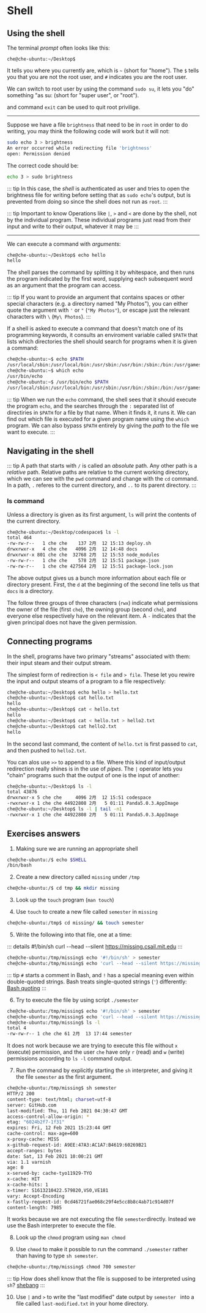 # Shell

## Using the shell
The terminal *prompt*  often looks like this:

`che@che-ubuntu:~/Desktop$ `

It tells you where you currently are, which is `~` (short for "home"). The `$` tells you that you are not the root user, and `#` indicates you are the root user.

We can switch to root user by using the command `sudo su`, it lets you "do" something "as su: (short for "super user", or "root").

and command `exit` can be used to quit root privilige.

---
Suppose we have a file `brightness` that need to be in `root` in order to do writing, you may think the following code will work but it will not:

``` bash
sudo echo 3 > brightness
An error occurred while redirecting file 'brightness'
open: Permission denied
```

The correct code should be:
```bash
echo 3 > sudo brightness
```

::: tip
In this case, the *shell* is authenticated as user and tries to open the brightness file for writing before setting that as `sudo echo`'s output, but is prevented from doing so since the shell does not run as `root`.
:::

::: tip Important to know
Operations like `|`, `>` and `<` are done by the shell, not by the individual program. These individual programs just read from their input and write to their output, whatever it may be
:::

---
We can execute a command with *arguments*:

``` bash
che@che-ubuntu:~/Desktop$ echo hello
hello
```

The shell parses the command by splitting it by whitespace, and then runs the program indicated by the first word, supplying each subsequent word as an argument that the program can access.

::: tip
If you want to provide an argument that contains spaces or other special characters (e.g. a directory named "My Photos"), you can either quote the argument with `'` or `"` (`"My Photos"`), or escape just the relevant characters with `\` (`My\ Photos`).
:::

If a shell is asked to execute a command that doesn't match one of its programming keywords, it consults an enviroment variable called `$PATH` that lists which directories the shell should search for programs when it is given a command:

``` bash
che@che-ubuntu:~$ echo $PATH
/usr/local/sbin:/usr/local/bin:/usr/sbin:/usr/bin:/sbin:/bin:/usr/games:/usr/local/games:/snap/bin
che@che-ubuntu:~$ which echo
/usr/bin/echo
che@che-ubuntu:~$ /usr/bin/echo $PATH
/usr/local/sbin:/usr/local/bin:/usr/sbin:/usr/bin:/sbin:/bin:/usr/games:/usr/local/games:/snap/bin
```

::: tip
When we run the `echo` command, the shell sees that it should execute the program `echo`, and the searches through the `:` separated list of directiries in `$PATH` for a file by that name. When it finds it, it runs it. We can find out which file is executed for a given program name using the `which` program. We can also bypass `$PATH` entirely by giving the *path* to the file we want to execute.
:::

## Navigating in the shell
::: tip
A path that starts with `/` is called an *absolute* path. Any other path is a *relative* path. Relative paths are relative to the current working directory, which we can see with the `pwd` command and change with the `cd` command. In a path, `.` referes to the current directory, and `..` to its parent directory.
:::

### ls command
Unless a directory is given as its first argument, `ls` will print the contents of the current directory.

``` bash
che@che-ubuntu:~/Desktop/codespace$ ls -l
total 464
-rw-rw-r--   1 che che    137 2月  12 15:13 deploy.sh
drwxrwxr-x   4 che che   4096 2月  12 14:48 docs
drwxrwxr-x 801 che che  32768 2月  12 15:53 node_modules
-rw-rw-r--   1 che che    578 2月  12 15:51 package.json
-rw-rw-r--   1 che che 427564 2月  12 15:51 package-lock.json
```
The above output gives us a bunch more information about each file or directory present. First, the `d` at the beginning of the second line tells us that `docs` is a directory. 

The follow three groups of three characters (`rwx`) indicate what permissions the owner of the file (first `che`), the owning group (second `che`), and everyone else respectively have on the relevant item. A `-` indicates that the given principal does not have the given permission. 

## Connecting programs
In the shell, programs have two primary "streams" associated with them: their input steam and their output stream.

The simplest form of redirection is `< file` and `> file`. These let you rewire the input and output steams of a program to a file respectively:

``` bash
che@che-ubuntu:~/Desktop$ echo hello > hello.txt
che@che-ubuntu:~/Desktop$ cat hello.txt 
hello
che@che-ubuntu:~/Desktop$ cat < hello.txt 
hello
che@che-ubuntu:~/Desktop$ cat < hello.txt > hello2.txt
che@che-ubuntu:~/Desktop$ cat hello2.txt 
hello
```
In the second last command, the content of `hello.txt` is first passed to `cat`, and then pushed to `hello2.txt`.

You can alos use `>>` to append to a file. Where this kind of input/output redirection really shines is in the use of *pipes*. The `|` operator lets you "chain" programs such that the output of one is the input of another:

``` bash
che@che-ubuntu:~/Desktop$ ls -l
total 43876
drwxrwxr-x 5 che che     4096 2月  12 15:51 codespace
-rwxrwxr-x 1 che che 44922808 2月   5 01:11 Panda5.0.3.AppImage
che@che-ubuntu:~/Desktop$ ls -l | tail -n1
-rwxrwxr-x 1 che che 44922808 2月   5 01:11 Panda5.0.3.AppImage
```

## Exercises answers 
1. Making sure we are running an appropriate shell

``` bash
che@che-ubuntu:/$ echo $SHELL
/bin/bash
```

2. Create a new directory called `missing` under `/tmp`

``` bash
che@che-ubuntu:/$ cd tmp && mkdir missing
```

3. Look up the `touch` program (`man touch`)

4. Use `touch` to create a new file called `semester` in `missing`

``` bash
che@che-ubuntu:/tmp$ cd missing/ && touch semester
```

5. Write the following into that file, one at a time:

::: details
#!/bin/sh
curl --head --silent https://missing.csail.mit.edu
:::

``` bash
che@che-ubuntu:/tmp/missing$ echo '#!/bin/sh' > semester
che@che-ubuntu:/tmp/missing$ echo 'curl --head --silent https://missing.csail.mit.edu' >> semester
```

::: tip
`#` starts a comment in Bash, and `!` has a special meaning even within double-quoted strings. Bash treats single-quoted strings (`'`) differently: [Bash quoting](https://www.gnu.org/software/bash/manual/html_node/Quoting.html)
:::

6. Try to execute the file by using script `./semester`

``` bash
che@che-ubuntu:/tmp/missing$ echo '#!/bin/sh' > semester
che@che-ubuntu:/tmp/missing$ echo 'curl --head --silent https://missing.csail.mit.edu' >> semester
che@che-ubuntu:/tmp/missing$ ls -l
total 4
-rw-rw-r-- 1 che che 61 2月  13 17:44 semester

```
It does not work because we are trying to execute this file without `x` (execute) permission, and the user `che` have only `r` (read) and `w` (write) permissions according to `ls -l` command output.

7. Run the command by explicitly starting the `sh` interpreter, and giving it the file `semester` as the first argument.

``` bash
che@che-ubuntu:/tmp/missing$ sh semester
HTTP/2 200 
content-type: text/html; charset=utf-8
server: GitHub.com
last-modified: Thu, 11 Feb 2021 04:30:47 GMT
access-control-allow-origin: *
etag: "6024b2f7-1f31"
expires: Fri, 12 Feb 2021 15:23:44 GMT
cache-control: max-age=600
x-proxy-cache: MISS
x-github-request-id: A9EE:47A3:AC1A7:B4619:60269B21
accept-ranges: bytes
date: Sat, 13 Feb 2021 10:00:21 GMT
via: 1.1 varnish
age: 0
x-served-by: cache-tyo11929-TYO
x-cache: HIT
x-cache-hits: 1
x-timer: S1613210422.579820,VS0,VE181
vary: Accept-Encoding
x-fastly-request-id: 0cd46721fae068c29f4e5cc8b8c4ab71c914d07f
content-length: 7985
```

It works because we are not executing the file `semester`directly. Instead we use the Bash interpreter to execute the file.

8. Look up the `chmod` program using `man chmod`

9. Use `chmod` to make it possible to run the command `./semester` rather than having to type `sh semester`.

``` bash
che@che-ubuntu:/tmp/missing$ chmod 700 semester
```

::: tip
How does shell know that the file is supposed to be interpreted using `sh`? [shebang](en.m.wikipedia.org/wiki/Shebang_(Unix))
:::

10. Use `|` and `>` to write the "last modified" date output by `semester ` into a file called `last-modified.txt` in your home directory.

